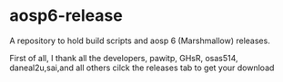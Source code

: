 # aosp6-release
A repository to hold build scripts and aosp 6 (Marshmallow) releases.

First of all, I thank all the developers, pawitp, GHsR, osas514, daneal2u,sai,and all others
cilck the releases tab to get your download
